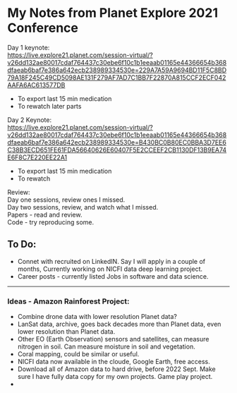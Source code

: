 # My Notes from Planet Explore 2021 Conference  

Day 1 keynote:  
https://live.explore21.planet.com/session-virtual/?v26dd132ae80017cdaf764437c30ebe6f10c1b1eeaab01165e44366654b368dfaeab6baf7e386a642ecb238989334530e=229A7A59A9694BD11F5C8BD79A18F245C49CD5098AE131F279AF7AD7C1BB7F22870A815CCF2ECF042AAFA6AC613577DB  

 * To export last 15 min medication  
 * To rewatch later parts  

Day 2 Keynote:  
https://live.explore21.planet.com/session-virtual/?v26dd132ae80017cdaf764437c30ebe6f10c1b1eeaab01165e44366654b368dfaeab6baf7e386a642ecb238989334530e=B430BC0B80EC0BBA3D7EE6C38B3ECD651FE61FDA56640626E60407F5E2CCEEF2CB1130DF13B9EA74E6F8C7E220EE22A1  

 * To export last 15 min medication  
 * To rewatch  

Review:  
Day one sessions, review ones I missed.  
Day two sessions, review, and watch what I missed.  
Papers - read and review.  
Code - try reproducing some.  


## To Do:  

 * Connet with recruited on LinkedIN.  Say I will apply in a couple of months, Currently working on NICFI data deep learning project.  
 * Career posts - currently listed Jobs in software and data science.  

----  

### Ideas - Amazon Rainforest Project:  

 * Combine drone data with lower resolution Planet data?  
 * LanSat data, archive, goes back decades more than Planet data, even lower resolution than Planet data.  
 * Other EO (Earth Observation) sensors and satellites, can measure nitrogen in soil.  Can measure moisture in soil and vegetation.  
 * Coral mapping, could be similar or useful.  
 * NICFI data now available in the cloude, Google Earth, free access.  
 * Download all of Amazon data to hard drive, before 2022 Sept.  Make sure I have fully data copy for my own projects. Game play project.  
 * 

